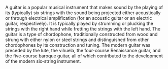 A guitar is a popular musical instrument that makes sound by the playing of its (typically) six strings with the sound being projected either acoustically or through electrical amplification (for an acoustic guitar or an electric guitar, respectively). It is typically played by strumming or plucking the strings with the right hand while fretting the strings with the left hand. The guitar is a type of chordophone, traditionally constructed from wood and strung with either nylon or steel strings and distinguished from other chordophones by its construction and tuning. The modern guitar was preceded by the lute, the vihuela, the four-course Renaissance guitar, and the five-course baroque guitar, all of which contributed to the development of the modern six-string instrument.
